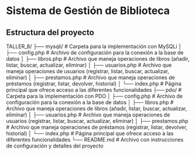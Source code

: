 # Sistema de Gestión de Biblioteca
## Estructura del proyecto
TALLER_8/
├── mysqli/                # Carpeta para la implementación con MySQLi
│   ├── config.php        # Archivo de configuración para la conexión a la base de datos
│   ├── libros.php        # Archivo que maneja operaciones de libros (añadir, listar, buscar, actualizar, eliminar)
│   ├── usuarios.php      # Archivo que maneja operaciones de usuarios (registrar, listar, buscar, actualizar, eliminar)
│   ├── prestamos.php      # Archivo que maneja operaciones de préstamos (registrar, listar, devolver, historial)
│   └── index.php         # Página principal que ofrece acceso a las diferentes funcionalidades
├── pdo/                   # Carpeta para la implementación con PDO
│   ├── config.php        # Archivo de configuración para la conexión a la base de datos
│   ├── libros.php        # Archivo que maneja operaciones de libros (añadir, listar, buscar, actualizar, eliminar)
│   ├── usuarios.php      # Archivo que maneja operaciones de usuarios (registrar, listar, buscar, actualizar, eliminar)
│   ├── prestamos.php      # Archivo que maneja operaciones de préstamos (registrar, listar, devolver, historial)
│   └── index.php         # Página principal que ofrece acceso a las diferentes funcionalidades
└── README.md              # Archivo con instrucciones de configuración y detalles del proyecto



